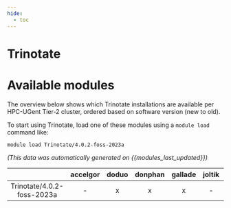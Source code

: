 ```yaml
---
hide:
  - toc
---
```


Trinotate
=========

# Available modules


The overview below shows which Trinotate installations are available per HPC-UGent Tier-2 cluster, ordered based on software version (new to old).

To start using Trinotate, load one of these modules using a `module load` command like:

```shell
module load Trinotate/4.0.2-foss-2023a
```

*(This data was automatically generated on {{modules_last_updated}})*  

| |accelgor|doduo|donphan|gallade|joltik|shinx|skitty|
| :---: | :---: | :---: | :---: | :---: | :---: | :---: | :---: |
|Trinotate/4.0.2-foss-2023a|-|x|x|x|-|x|x|
